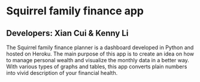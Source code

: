 # Squirrel family finance app
## Developers: Xian Cui & Kenny Li
The Squirrel family finance planner is a dashboard developed in Python and hosted on Heroku. The main purpose of this app is to create an idea on how to manage personal wealth and visualize the monthly data in a better way. With various types of graphs and tables, this app converts plain numbers into vivid description of your financial health.
